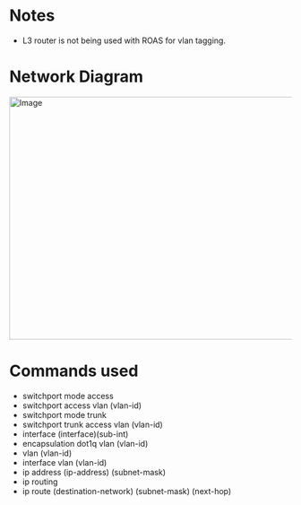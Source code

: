 # **Notes**
- L3 router is not being used with ROAS for vlan tagging.

# **Network Diagram**
<img width="791" height="433" alt="Image" src="https://github.com/user-attachments/assets/75c6a82e-1f95-4f46-96be-ca4a32c7cb60" />

# **Commands used**
- switchport mode access
- switchport access vlan (vlan-id)
- switchport mode trunk
- switchport trunk access vlan (vlan-id)
- interface (interface)(sub-int)
- encapsulation dot1q vlan (vlan-id)
- vlan (vlan-id)
- interface vlan (vlan-id)
- ip address (ip-address) (subnet-mask)
- ip routing
- ip route (destination-network) (subnet-mask) (next-hop)
